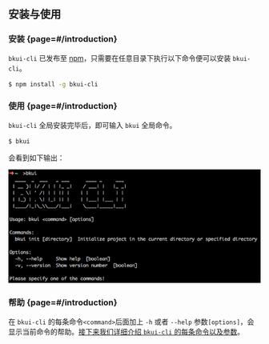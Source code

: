 ## 安装与使用

### 安装 {page=#/introduction}

`bkui-cli` 已发布至 [npm](https://www.npmjs.com/package/bkui-cli)，只需要在任意目录下执行以下命令便可以安装 `bkui-cli`。

```bash
$ npm install -g bkui-cli
```

### 使用 {page=#/introduction}

`bkui-cli` 全局安装完毕后，即可输入 `bkui` 全局命令。

```bash
$ bkui
```

会看到如下输出：

![help](../../images/help.png)

### 帮助 {page=#/introduction}
在 `bkui-cli` 的每条命令`<command>`后面加上 `-h` 或者 `--help` 参数`[options]`，会显示当前命令的帮助。[接下来我们详细介绍 `bkui-cli` 的每条命令以及参数](#/command-help)。
